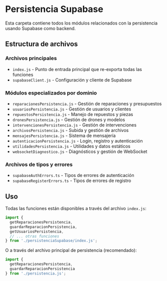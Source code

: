 # Persistencia Supabase

Esta carpeta contiene todos los módulos relacionados con la persistencia usando Supabase como backend.

## Estructura de archivos

### Archivos principales
- `index.js` - Punto de entrada principal que re-exporta todas las funciones
- `supabaseClient.js` - Configuración y cliente de Supabase

### Módulos especializados por dominio
- `reparacionesPersistencia.js` - Gestión de reparaciones y presupuestos
- `usuariosPersistencia.js` - Gestión de usuarios y clientes
- `repuestosPersistencia.js` - Manejo de repuestos y piezas
- `dronesPersistencia.js` - Gestión de drones y modelos
- `intervencionesPersistencia.js` - Gestión de intervenciones
- `archivosPersistencia.js` - Subida y gestión de archivos
- `mensajesPersistencia.js` - Sistema de mensajería
- `autenticacionPersistencia.js` - Login, registro y autenticación
- `utilidadesPersistencia.js` - Utilidades y datos estáticos
- `websocketDiagnostico.js` - Diagnósticos y gestión de WebSocket

### Archivos de tipos y errores
- `supabaseAuthErrors.ts` - Tipos de errores de autenticación
- `supabaseRegisterErrors.ts` - Tipos de errores de registro

## Uso

Todas las funciones están disponibles a través del archivo `index.js`:

```javascript
import { 
  getReparacionesPersistencia,
  guardarReparacionPersistencia,
  getUsuariosPersistencia,
  // ... otras funciones
} from './persistenciaSupabase/index.js';
```

O a través del archivo principal de persistencia (recomendado):
```javascript
import { 
  getReparacionesPersistencia,
  guardarReparacionPersistencia 
} from './persistencia.js';
```
